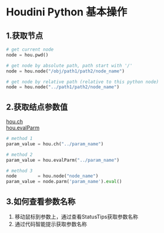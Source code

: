 # Houdini Python 基本操作

## 1.获取节点
```python
# get current node
node = hou.pwd()

# get node by absolute path, path start with '/'
node = hou.node("/obj/path1/path2/node_name")

# get node by relative path (relative to this python node)
node = hou.node("../path1/path2/node_name")

```

## 2.获取结点参数值
[hou.ch](https://www.sidefx.com/docs/houdini/hom/hou/ch.html)   
[hou.evalParm](https://www.sidefx.com/docs/houdini/hom/hou/evalParm.html)   

```python
# method 1
param_value = hou.ch("../param_name")

# method 2
param_value = hou.evalParm("../param_name")

# method 3
node        = hou.node("node_name")
param_value = node.parm('param_name').eval()
```

## 3.如何查看参数名称
1. 移动鼠标到参数上，通过查看StatusTips获取参数名称
2. 通过代码智能提示获取参数名称